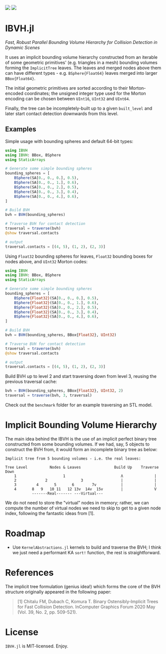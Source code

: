 [![](https://img.shields.io/badge/docs-stable-blue.svg)](https://stellaorg.github.io/IBVH.jl/stable)
[![](https://img.shields.io/badge/docs-dev-blue.svg)](https://stellaorg.github.io/IBVH.jl/dev)

# IBVH.jl
*Fast, Robust Parallel Bounding Volume Hierarchy for Collision Detection in Dynamic Scenes*

It uses an implicit bounding volume hierarchy constructed from an iterable of some geometric
primitives' (e.g. triangles in a mesh) bounding volumes forming the `ImplicitTree` leaves. The leaves
and merged nodes above them can have different types - e.g. `BSphere{Float64}` leaves merged into
larger `BBox{Float64}`.

The initial geometric primitives are sorted according to their Morton-encoded coordinates; the
unsigned integer type used for the Morton encoding can be chosen between `UInt16`, `UInt32` and `UInt64`.

Finally, the tree can be incompletely-built up to a given `built_level` and later start contact
detection downwards from this level.


## Examples

Simple usage with bounding spheres and default 64-bit types:

```julia
using IBVH
using IBVH: BBox, BSphere
using StaticArrays

# Generate some simple bounding spheres
bounding_spheres = [
    BSphere(SA[0., 0., 0.], 0.5),
    BSphere(SA[0., 0., 1.], 0.6),
    BSphere(SA[0., 0., 2.], 0.5),
    BSphere(SA[0., 0., 3.], 0.4),
    BSphere(SA[0., 0., 4.], 0.6),
]

# Build BVH
bvh = BVH(bounding_spheres)

# Traverse BVH for contact detection
traversal = traverse(bvh)
@show traversal.contacts

# output
traversal.contacts = [(4, 5), (1, 2), (2, 3)]
```

Using `Float32` bounding spheres for leaves, `Float32` bounding boxes for nodes above, and `UInt32`
Morton codes:

```julia
using IBVH
using IBVH: BBox, BSphere
using StaticArrays

# Generate some simple bounding spheres
bounding_spheres = [
    BSphere{Float32}(SA[0., 0., 0.], 0.5),
    BSphere{Float32}(SA[0., 0., 1.], 0.6),
    BSphere{Float32}(SA[0., 0., 2.], 0.5),
    BSphere{Float32}(SA[0., 0., 3.], 0.4),
    BSphere{Float32}(SA[0., 0., 4.], 0.6),
]

# Build BVH
bvh = BVH(bounding_spheres, BBox{Float32}, UInt32)

# Traverse BVH for contact detection
traversal = traverse(bvh)
@show traversal.contacts

# output
traversal.contacts = [(4, 5), (1, 2), (2, 3)]
```

Build BVH up to level 2 and start traversing down from level 3, reusing the previous traversal
cache:

```julia
bvh = BVH(bounding_spheres, BBox{Float32}, UInt32, 2)
traversal = traverse(bvh, 3, traversal)
```

Check out the `benchmark` folder for an example traversing an STL model.


# Implicit Bounding Volume Hierarchy

The main idea behind the IBVH is the use of an implicit perfect binary tree constructed from some
bounding volumes. If we had, say, 5 objects to construct the BVH from, it would form an incomplete
binary tree as below:

```
Implicit tree from 5 bounding volumes - i.e. the real leaves:

Tree Level          Nodes & Leaves               Build Up    Traverse Down
    1                     1                         Ʌ              |
    2             2               3                 |              |
    3         4       5       6        7v           |              |
    4       8   9   10 11   12 13v  14v  15v        |              V
            -------Real------- ---Virtual---
```

We do not need to store the "virtual" nodes in memory; rather, we can compute the number of virtual
nodes we need to skip to get to a given node index, following the fantastic ideas from [1].


# Roadmap

- Use `KernelAbstractions.jl` kernels to build and traverse the BVH; I think we just need a performant KA `sort!` function, the rest is straightforward.


# References

The implicit tree formulation (genius idea!) which forms the core of the BVH structure originally appeared in the following paper:

> [1] Chitalu FM, Dubach C, Komura T. Binary Ostensibly‐Implicit Trees for Fast Collision Detection. InComputer Graphics Forum 2020 May (Vol. 39, No. 2, pp. 509-521).


# License
`IBVH.jl` is MIT-licensed. Enjoy.
